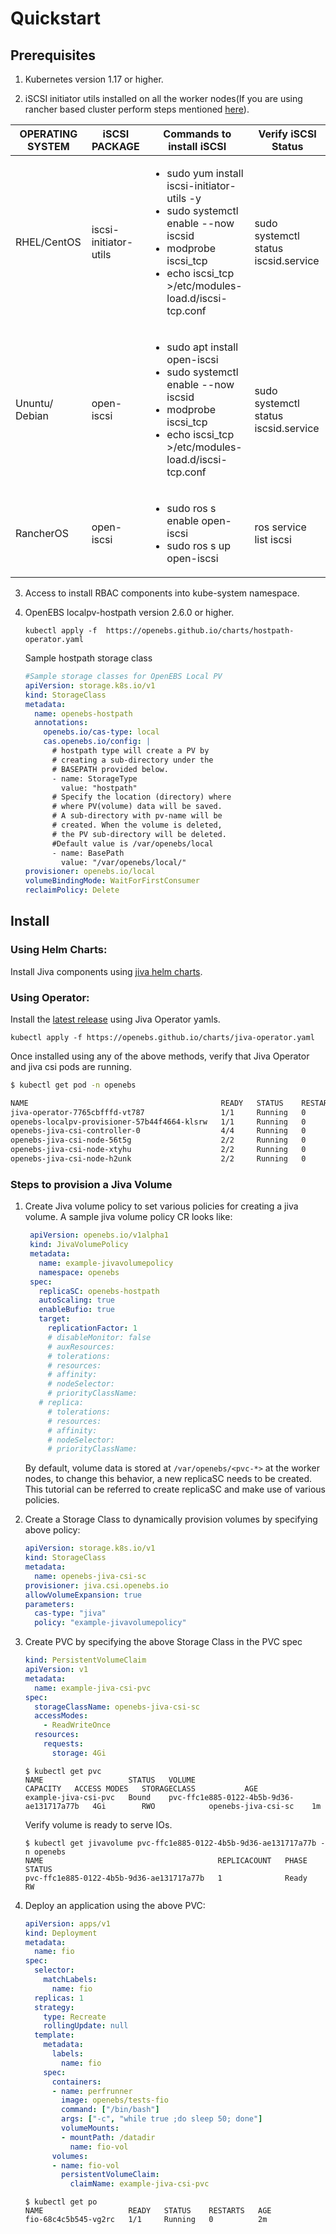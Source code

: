 # Quickstart

## Prerequisites

1. Kubernetes version 1.17 or higher.

2. iSCSI initiator utils installed on all the worker nodes(If you are using rancher based cluster perform steps mentioned [here](troubleshooting/rancher_prerequisite.md)).


| OPERATING SYSTEM | iSCSI PACKAGE         | Commands to install iSCSI                                | Verify iSCSI Status         |
| ---------------- | --------------------- | -------------------------------------------------------- | --------------------------- |
| RHEL/CentOS      | iscsi-initiator-utils | <ul><li>sudo yum install iscsi-initiator-utils -y</li><li>sudo systemctl enable --now iscsid</li><li>modprobe iscsi_tcp</li><li>echo iscsi_tcp >/etc/modules-load.d/iscsi-tcp.conf</li></ul> | sudo systemctl status iscsid.service |
| Ununtu/ Debian   | open-iscsi            |  <ul><li>sudo apt install open-iscsi</li><li>sudo systemctl enable --now iscsid</li><li>modprobe iscsi_tcp</li><li>echo iscsi_tcp >/etc/modules-load.d/iscsi-tcp.conf</li></ui>| sudo systemctl status iscsid.service |
| RancherOS        | open-iscsi            |  <ul><li>sudo ros s enable open-iscsi</li><li>sudo ros s up open-iscsi</li></ui>| ros service list iscsi |


3. Access to install RBAC components into kube-system namespace.

4. OpenEBS localpv-hostpath version 2.6.0 or higher.
    ```
    kubectl apply -f  https://openebs.github.io/charts/hostpath-operator.yaml
    ```
    Sample hostpath storage class
    ```yaml
    #Sample storage classes for OpenEBS Local PV
    apiVersion: storage.k8s.io/v1
    kind: StorageClass
    metadata:
      name: openebs-hostpath
      annotations:
        openebs.io/cas-type: local
        cas.openebs.io/config: |
          # hostpath type will create a PV by 
          # creating a sub-directory under the
          # BASEPATH provided below.
          - name: StorageType
            value: "hostpath"
          # Specify the location (directory) where
          # where PV(volume) data will be saved. 
          # A sub-directory with pv-name will be 
          # created. When the volume is deleted, 
          # the PV sub-directory will be deleted.
          #Default value is /var/openebs/local
          - name: BasePath
            value: "/var/openebs/local/"
    provisioner: openebs.io/local
    volumeBindingMode: WaitForFirstConsumer
    reclaimPolicy: Delete
    ```

## Install

### Using Helm Charts:
 
Install Jiva components using [jiva helm charts](https://github.com/openebs/jiva-operator/tree/master/deploy/helm/charts).

### Using Operator:

Install the [latest release](https://github.com/openebs/jiva-operator/releases) using Jiva Operator yamls.

```
kubectl apply -f https://openebs.github.io/charts/jiva-operator.yaml
```
Once installed using any of the above methods, verify that Jiva Operator and jiva csi pods are running. 

```bash
$ kubectl get pod -n openebs

NAME                                           READY   STATUS    RESTARTS   AGE
jiva-operator-7765cbfffd-vt787                 1/1     Running   0          10s                                                             
openebs-localpv-provisioner-57b44f4664-klsrw   1/1     Running   0          118s                                                            
openebs-jiva-csi-controller-0                  4/4     Running   0          6m14s                                                           
openebs-jiva-csi-node-56t5g                    2/2     Running   0          6m13s                                                           
openebs-jiva-csi-node-xtyhu                    2/2     Running   0          6m20s                                                           
openebs-jiva-csi-node-h2unk                    2/2     Running   0          6m20s
```
### Steps to provision a Jiva Volume

1. Create Jiva volume policy to set various policies for creating a jiva volume.
   A sample jiva volume policy CR looks like:
   ```yaml
    apiVersion: openebs.io/v1alpha1
    kind: JivaVolumePolicy
    metadata:
      name: example-jivavolumepolicy
      namespace: openebs
    spec:
      replicaSC: openebs-hostpath
      autoScaling: true
      enableBufio: true
      target:
        replicationFactor: 1
        # disableMonitor: false
        # auxResources:
        # tolerations:
        # resources:
        # affinity:
        # nodeSelector:
        # priorityClassName:
      # replica:
        # tolerations:
        # resources:
        # affinity:
        # nodeSelector:
        # priorityClassName:
    ```
    By default, volume data is stored at `/var/openebs/<pvc-*>` at the worker nodes,
    to change this behavior, a new replicaSC needs to be created.
    This tutorial can be referred to create replicaSC and make use of various policies.

2. Create a Storage Class to dynamically provision volumes by specifying above policy:
   ```yaml
   apiVersion: storage.k8s.io/v1
   kind: StorageClass
   metadata:
     name: openebs-jiva-csi-sc
   provisioner: jiva.csi.openebs.io
   allowVolumeExpansion: true
   parameters:
     cas-type: "jiva"
     policy: "example-jivavolumepolicy"
   ```

3. Create PVC by specifying the above Storage Class in the PVC spec
   ```yaml
   kind: PersistentVolumeClaim
   apiVersion: v1
   metadata:
     name: example-jiva-csi-pvc
   spec:
     storageClassName: openebs-jiva-csi-sc
     accessModes:
       - ReadWriteOnce
     resources:
       requests:
         storage: 4Gi
   ```
   ```
   $ kubectl get pvc
   NAME                   STATUS   VOLUME                                     CAPACITY   ACCESS MODES   STORAGECLASS           AGE
   example-jiva-csi-pvc   Bound    pvc-ffc1e885-0122-4b5b-9d36-ae131717a77b   4Gi        RWO            openebs-jiva-csi-sc    1m
   ```

   Verify volume is ready to serve IOs.
   ```
   $ kubectl get jivavolume pvc-ffc1e885-0122-4b5b-9d36-ae131717a77b -n openebs
   NAME                                       REPLICACOUNT   PHASE   STATUS
   pvc-ffc1e885-0122-4b5b-9d36-ae131717a77b   1              Ready   RW
   ```

4. Deploy an application using the above PVC:
   ```yaml
   apiVersion: apps/v1
   kind: Deployment
   metadata:
     name: fio
   spec:
     selector:
       matchLabels:
         name: fio
     replicas: 1
     strategy:
       type: Recreate
       rollingUpdate: null
     template:
       metadata:
         labels:
           name: fio
       spec:
         containers:
         - name: perfrunner
           image: openebs/tests-fio
           command: ["/bin/bash"]
           args: ["-c", "while true ;do sleep 50; done"]
           volumeMounts:
           - mountPath: /datadir
             name: fio-vol
         volumes:
         - name: fio-vol
           persistentVolumeClaim:
             claimName: example-jiva-csi-pvc
   ```
   ```
   $ kubectl get po
   NAME                   READY   STATUS    RESTARTS   AGE
   fio-68c4c5b545-vg2rc   1/1     Running   0          2m
   ```
